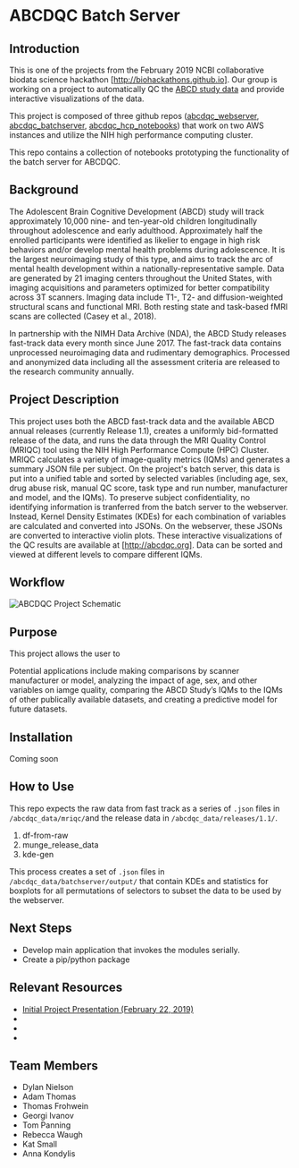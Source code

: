 # ABCDQC Batch Server

## Introduction
This is one of the projects from the February 2019 NCBI collaborative biodata science hackathon [http://biohackathons.github.io]. Our group is working on a project to automatically QC the [ABCD study data](https://data-archive.nimh.nih.gov/abcd) and provide interactive visualizations of the data.

This project is composed of three github repos ([abcdqc_webserver](https://github.com/abcdqc/abcdqc_webserver), [abcdqc_batchserver](https://github.com/abcdqc/abcdqc_batchserver), [abcdqc_hcp_notebooks](https://github.com/abcdqc/abcdqc_hpc_notebooks)) that work on two AWS instances and utilize the NIH high performance computing cluster. 

This repo contains a collection of notebooks prototyping the functionality of the batch server for ABCDQC.

## Background
The Adolescent Brain Cognitive Development (ABCD) study will track approximately 10,000 nine- and ten-year-old children longitudinally throughout adolescence and early adulthood. Approximately half the enrolled participants were identified as likelier to engage in high risk behaviors and/or develop mental health problems during adolescence. It is the largest neuroimaging study of this type, and aims to track the arc of mental health development within a nationally-representative sample. Data are generated by 21 imaging centers throughout the United States, with imaging acquisitions and parameters optimized for better compatibility across 3T scanners. Imaging data include T1-, T2- and diffusion-weighted structural scans and functional MRI. Both resting state and task-based fMRI scans are collected (Casey et al., 2018).

In partnership with the NIMH Data Archive (NDA), the ABCD Study releases fast-track data every month since June 2017. The fast-track data contains unprocessed neuroimaging data and rudimentary demographics. Processed and anonymized data including all the assessment criteria are released to the research community annually.

## Project Description
This project uses both the ABCD fast-track data and the available ABCD annual releases (currently Release 1.1), creates a uniformly bid-formatted release of the data, and runs the data through the MRI Quality Control (MRIQC) tool using the NIH High Performance Compute (HPC) Cluster. MRIQC calculates a variety of image-quality metrics (IQMs) and generates a summary JSON file per subject. On the project's batch server, this data is put into a unified table and sorted by selected variables (including age, sex, drug abuse risk, manual QC score, task type and run number, manufacturer and model, and the IQMs). To preserve subject confidentiality, no identifying information is tranferred from the batch server to the webserver. Instead, Kernel Density Estimates (KDEs) for each combination of variables are calculated and converted into JSONs. On the webserver, these JSONs are converted to interactive violin plots. These interactive visualizations of the QC results are available at [http://abcdqc.org]. Data can be sorted and viewed at different levels to compare different IQMs. 

## Workflow
![ABCDQC Project Schematic](https://raw.githubusercontent.com/abcdqc/abcdqc_batchserver/bd637699f54891a2556c20f1a52cda67324811ad/ABCDQCflowchart.png "Project Schematic")

## Purpose
This project allows the user to 

Potential applications include making comparisons by scanner manufacturer or model, analyzing the impact of age, sex, and other variables on iamge quality, comparing the ABCD Study’s IQMs to the IQMs of other publically available datasets, and creating a predictive model for future datasets. 

## Installation 
Coming soon

## How to Use
This repo expects the raw data from fast track as a series of `.json` files in `/abcdqc_data/mriqc/`and the release data in `/abcdqc_data/releases/1.1/`.

1. df-from-raw
2. munge_release_data
3. kde-gen

This process creates a set of `.json` files in `/abcdqc_data/batchserver/output/` that contain KDEs and statistics for boxplots for all permutations of selectors to subset the data to be used by the webserver.

## Next Steps
 * Develop main application that invokes the modules serially.
 * Create a pip/python package
 
## Relevant Resources 
 * [Initial Project Presentation (February 22, 2019)](https://docs.google.com/presentation/d/1SSinOI-IDNTdZreTARghN799z-Oi2Bn-H6-xFGCnIVc/edit?usp=sharing)
 * 
 *
 *

## Team Members
 * Dylan Nielson
 * Adam Thomas
 * Thomas Frohwein
 * Georgi Ivanov
 * Tom Panning
 * Rebecca Waugh
 * Kat Small
 * Anna Kondylis
